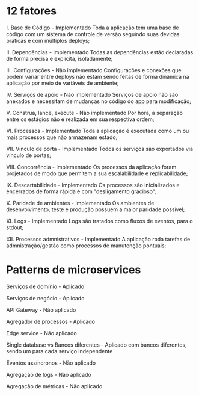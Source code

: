 # 12 fatores

I. Base de Código - Implementado
  Toda a aplicação tem uma base de código com um sistema de controle de versão seguindo suas devidas práticas e com múltiplos deploys;

II. Dependências - Implementado
  Todas as dependências estão declaradas de forma precisa e explícita, isoladamente;

III. Configurações - Não implementado
  Configurações e conexões que podem variar entre deploys não estam sendo feitas de forma dinâmica na aplicação por meio de variáveis de ambiente;

IV. Serviços de apoio - Não implementado
  Serviços de apoio não são anexados e necessitam de mudanças no código do app para modificação;

V. Construa, lance, execute - Não implementado
  Por hora, a separação entre os estágios não é realizada em sua respectiva ordem;

VI. Processos - Implementado
  Toda a aplicação é executada como um ou mais processos que não armazenam estado;

VII. Vínculo de porta - Implementado
  Todos os serviços são exportados via vínculo de portas;

VIII. Concorrência - Implementado
  Os processos da aplicação foram projetados de modo que permitem a sua escalabilidade e replicabilidade;

IX. Descartabilidade - Implementado
  Os processos são inicializados e encerrados de forma rápida e com "desligamento gracioso";

X. Paridade de ambientes - Implementado
  Os ambientes de desenvolvimento, teste e produção possuem a maior paridade possível;

XI. Logs - Implementado
  Logs são tratados como fluxos de eventos, para o stdout;

XII. Processos admnistrativos - Implementado
  A aplicação roda tarefas de admnistração/gestão como processos de manutenção pontuais;

# Patterns de microservices

Serviços de domínio - Aplicado

Serviços de negócio - Aplicado

API Gateway - Não aplicado

Agregador de processos - Aplicado

Edge service - Não aplicado

Single database vs Bancos diferentes - Aplicado com bancos diferentes, sendo um para cada serviço independente

Eventos assíncronos - Não aplicado

Agregação de logs - Não aplicado

Agregação de métricas - Não aplicado
